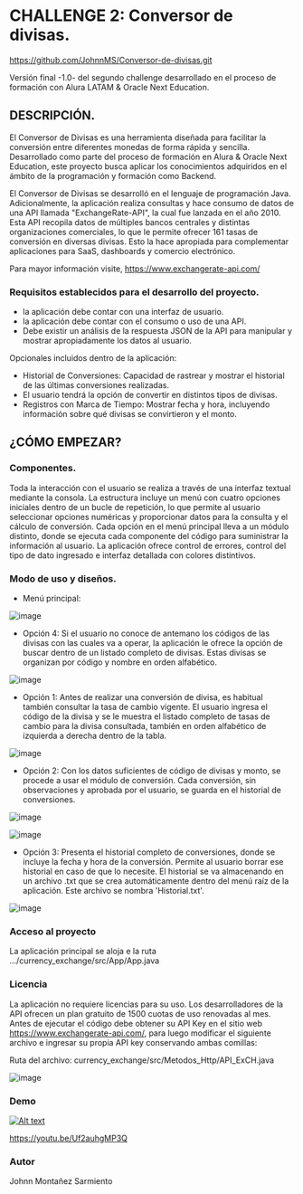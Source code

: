 
# CHALLENGE 2: Conversor de divisas.
https://github.com/JohnnMS/Conversor-de-divisas.git

Versión final -1.0- del segundo challenge desarrollado en el proceso de formación con Alura LATAM & Oracle Next Education.

## DESCRIPCIÓN.
El Conversor de Divisas es una herramienta diseñada para facilitar la conversión entre diferentes monedas de forma rápida 
y sencilla. Desarrollado como parte del proceso de formación en Alura & Oracle Next Education, este proyecto busca aplicar
los conocimientos adquiridos en el ámbito de la programación y formación como Backend.

El Conversor de Divisas se desarrolló en el lenguaje de programación Java. Adicionalmente, la aplicación realiza consultas
y hace consumo de datos de una API llamada "ExchangeRate-API", la cual fue lanzada en el año 2010. Esta API recopila datos
de múltiples bancos centrales y distintas organizaciones comerciales, lo que le permite ofrecer 161 tasas de conversión en
diversas divisas. Esto la hace apropiada para complementar aplicaciones para SaaS, dashboards y comercio electrónico.

Para mayor información visite, https://www.exchangerate-api.com/

### Requisitos establecidos para el desarrollo del proyecto.
- la aplicación debe contar con una interfaz de usuario.
- la aplicación debe contar con el consumo o uso de una API.
- Debe existir un análisis de la respuesta JSON de la API para manipular y mostrar apropiadamente los datos al usuario.

Opcionales incluidos dentro de la aplicación:
- Historial de Conversiones: Capacidad de rastrear y mostrar el historial de las últimas conversiones realizadas.
- El usuario tendrá la opción de convertir en distintos tipos de divisas.
- Registros con Marca de Tiempo: Mostrar fecha y hora, incluyendo información sobre qué divisas se convirtieron y el monto.

## ¿CÓMO EMPEZAR?

### Componentes.
Toda la interacción con el usuario se realiza a través de una interfaz textual mediante la consola. La estructura incluye
un menú con cuatro opciones iniciales dentro de un bucle de repetición, lo que permite al usuario seleccionar opciones 
numéricas y proporcionar datos para la consulta y el cálculo de conversión. Cada opción en el menú principal lleva a un 
módulo distinto, donde se ejecuta cada componente del código para suministrar la información al usuario. La aplicación 
ofrece control de errores, control del tipo de dato ingresado e interfaz detallada con colores distintivos.

### Modo de uso y diseños.

- Menú principal:

![image](https://github.com/JohnnMS/Conversor-de-divisas/assets/99614055/22c16a64-2b2b-4abb-bdb0-00fae0bcce10)

- Opción 4: Si el usuario no conoce de antemano los códigos de las divisas con las cuales va a operar, la aplicación le ofrece 
la opción de buscar dentro de un listado completo de divisas. Estas divisas se organizan por código y nombre en orden alfabético. 

![image](https://github.com/JohnnMS/Conversor-de-divisas/assets/99614055/546957f8-5760-40e6-bdce-b84d2b7d1955)

- Opción 1: Antes de realizar una conversión de divisa, es habitual también consultar la tasa de cambio vigente. El usuario
ingresa el código de la divisa y se le muestra el listado completo de tasas de cambio para la divisa consultada, también en
orden alfabético de izquierda a derecha dentro de la tabla.

![image](https://github.com/JohnnMS/Conversor-de-divisas/assets/99614055/408a8e9c-b6d5-412b-9826-3538dde0f880)

- Opción 2: Con los datos suficientes de código de divisas y monto, se procede a usar el módulo de conversión. Cada conversión,
sin observaciones y aprobada por el usuario, se guarda en el historial de conversiones.

![image](https://github.com/JohnnMS/Conversor-de-divisas/assets/99614055/4e8329ab-53c2-4bc9-9b48-f9b752b922fc)

![image](https://github.com/JohnnMS/Conversor-de-divisas/assets/99614055/854002b5-04f9-4392-9a86-ea34a8b71d7b)

- Opción 3: Presenta el historial completo de conversiones, donde se incluye la fecha y hora de la conversión. Permite al usuario
borrar ese historial en caso de que lo necesite. El historial se va almacenando en un archivo .txt que se crea automáticamente
dentro del menú raíz de la aplicación. Este archivo se nombra 'Historial.txt'.

![image](https://github.com/JohnnMS/Conversor-de-divisas/assets/99614055/421c4dd5-ad69-4e77-ad98-f937f9646442)

### Acceso al proyecto
La aplicación principal se aloja e la ruta .../currency_exchange/src/App/App.java

### Licencia
La aplicación no requiere licencias para su uso. Los desarrolladores de la API ofrecen un plan gratuito de 1500 cuotas de uso renovadas al mes. Antes de 
ejecutar el código debe obtener su API Key en el sitio web https://www.exchangerate-api.com/, para luego modificar el siguiente archivo e ingresar su 
propia API key conservando ambas comillas:

Ruta del archivo: currency_exchange/src/Metodos_Http/API_ExCH.java

![image](https://github.com/JohnnMS/Conversor-de-divisas/assets/99614055/c89cba82-d206-4c82-9659-06e01f9625a1)

### Demo

[![Alt text](https://img.youtube.com/vi/Uf2auhgMP3Q/0.jpg)](https://www.youtube.com/watch?v=Uf2auhgMP3Q)

https://youtu.be/Uf2auhgMP3Q

### Autor
Johnn Montañez Sarmiento
